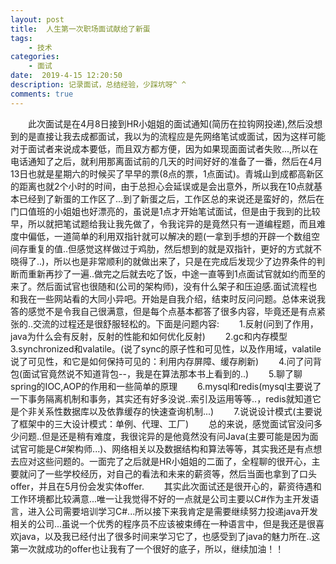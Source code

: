 ```yaml
---
layout: post
title:  人生第一次职场面试献给了新蛋
tags:
	- 技术
categories:
	- 面试
date:  2019-4-15 12:20:50
description: 记录面试，总结经验，少踩坑呀^ ^
comments: true
---
```

&emsp;&emsp;此次面试是在4月8日接到HR小姐姐的面试通知(简历在拉钩网投递),然后没想到的是直接让我去成都面试，我以为的流程应是先网络笔试或面试，因为这样可能对于面试者来说成本要低，而且双方都方便，因为如果现面面试者失败...,所以在电话通知了之后，就利用那离面试前的几天的时间好好的准备了一番，然后在4月13日也就是星期六的时候买了早早的票(8点的票，1点面试)。青城山到成都高新区的距离也就2个小时的时间，由于总担心会延误或是会出意外，所以我在10点就基本已经到了新蛋的工作区了...到了新蛋之后，工作区总的来说还是蛮好的，然后在门口值班的小姐姐也好漂亮的，虽说是1点才开始笔试面试，但是由于我到的比较早，所以就把笔试题给我让我先做了，令我诧异的是竟然只有一道编程题，而且难度中偏低，一道简单的利用双指针就可以解决的题(一拿到手想的开辟一个数组空间存重复的值..但感觉这样做过于鸡肋，然后想到的就是双指针，更好的方式就不晓得了..)，所以也是非常顺利的就做出来了，只是在完成后发现少了边界条件的判断而重新再抄了一遍..做完之后就去吃了饭，中途一直等到1点面试官就如约而至的来了。然后面试官也很随和(公司的架构师)，没有什么架子和压迫感.面试流程也和我在一些网站看的大同小异吧。开始是自我介绍，结束时反问问题。总体来说我答的感觉不是令我自己很满意，但是每个点基本都答了很多内容，毕竟还是有点紧张的..交流的过程还是很舒服轻松的。下面是问题内容:
	&emsp;&emsp;1.反射(问到了作用，java为什么会有反射，反射的性能和如何优化反射)
	&emsp;&emsp;2.gc和内存模型
	&emsp;&emsp;3.synchronized和valatile。(说了sync的原子性和可见性，以及作用域，valatile说了可见性，和它是如何保持可见的：利用内存屏障、缓存刷新)
	&emsp;&emsp;4.问了问背包(面试官竟然说不知道背包--，我是在算法那本书上看到的..)
	&emsp;&emsp;5.聊了聊spring的IOC,AOP的作用和一些简单的原理
	&emsp;&emsp;6.mysql和redis(mysql主要说了一下事务隔离机制和事务，其实还有好多没说..索引及运用等等..，redis就知道它是个非关系性数据库以及依靠缓存的快速查询机制...)
	&emsp;&emsp;7.说说设计模式(主要说了框架中的三大设计模式：单例、代理、工厂)
	&emsp;&emsp;总的来说，感觉面试官没问多少问题..但是还是稍有难度，我很诧异的是他竟然没有问Java(主要可能是因为面试官可能是C#架构师...)、网络相关以及数据结构和算法等等，其实我还是有点想去应对这些问题的。一面完了之后就是HR小姐姐的二面了，全程聊的很开心，主要就问了一些学校经历，对自己的看法和未来的薪资等，然后当面也拿到了口头offer，并且在5月份会发实体offer.
&emsp;&emsp;其实此次面试还是很开心的，薪资待遇和工作环境都比较满意...唯一让我觉得不好的一点就是公司主要以C#作为主开发语言，进入公司需要培训学习C#...所以接下来我肯定是需要继续努力投递java开发相关的公司...虽说一个优秀的程序员不应该被束缚在一种语言中，但是我还是很喜欢java，以及我已经付出了很多时间来学习它了，也感受到了java的魅力所在..这第一次就成功的offer也让我有了一个很好的底子，所以，继续加油！！
	
	
	